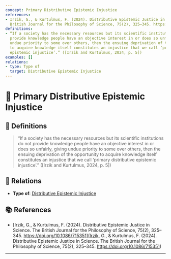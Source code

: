 ```yaml
---
concept: Primary Distributive Epistemic Injustice
references:
- Irzik, G., & Kurtulmus, F. (2024). Distributive Epistemic Justice in Science. The
  British Journal for the Philosophy of Science, 75(2), 325–345. https://doi.org/10.1086/715351
definitions:
- “If a society has the necessary resources but its scientific institutions do not
  provide knowledge people have an objective interest in or does so unfairly, giving
  undue priority to some over others, then the ensuing deprivation of the opportunity
  to acquire knowledge itself constitutes an injustice that we call ‘primary distributive
  epistemic injustice’.” ([Irzik and Kurtulmus, 2024, p. 5])
examples: []
relations:
- type: Type of
  target: Distributive Epistemic Injustice
---
```


# 🧠 Primary Distributive Epistemic Injustice

## 📖 Definitions

> “If a society has the necessary resources but its scientific institutions do not provide knowledge people have an objective interest in or does so unfairly, giving undue priority to some over others, then the ensuing deprivation of the opportunity to acquire knowledge itself constitutes an injustice that we call ‘primary distributive epistemic injustice’.” ([Irzik and Kurtulmus, 2024, p. 5])

## 🔗 Relations

- **Type of**: [Distributive Epistemic Injustice](./distributive-epistemic-injustice.md)

## 📚 References

- [Irzik, G., & Kurtulmus, F. (2024). Distributive Epistemic Justice in Science. The British Journal for the Philosophy of Science, 75(2), 325–345. https://doi.org/10.1086/715351](Irzik, G., & Kurtulmus, F. (2024). Distributive Epistemic Justice in Science. The British Journal for the Philosophy of Science, 75(2), 325–345. https://doi.org/10.1086/715351)


---

<script src="https://giscus.app/client.js"
        data-repo="natesheehan/conceptcartography"
        data-repo-id="R_kgDOPB5QiQ"
        data-category="General"
        data-category-id="DIC_kwDOPB5Qic4CsAxd"
        data-mapping="pathname"
        data-strict="0"
        data-reactions-enabled="1"
        data-emit-metadata="0"
        data-input-position="bottom"
        data-theme="catppuccin_mocha"
        data-lang="en"
        crossorigin="anonymous"
        async>
</script>
